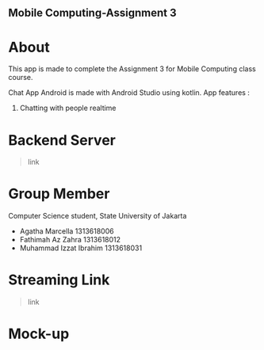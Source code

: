 ## Mobile Computing-Assignment 3
# About
This app is made to complete the Assignment 3 for Mobile Computing class course.

Chat App Android is made with Android Studio using kotlin.
App features : 
1. Chatting with people realtime

# Backend Server
> link
# Group Member
Computer Science student, State University of Jakarta
- Agatha Marcella        1313618006
- Fathimah Az Zahra      1313618012
- Muhammad Izzat Ibrahim 1313618031
# Streaming Link
> link
# Mock-up
